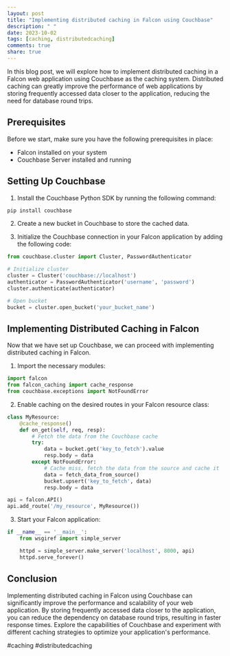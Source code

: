```yaml
---
layout: post
title: "Implementing distributed caching in Falcon using Couchbase"
description: " "
date: 2023-10-02
tags: [caching, distributedcaching]
comments: true
share: true
---
```


In this blog post, we will explore how to implement distributed caching in a Falcon web application using Couchbase as the caching system. Distributed caching can greatly improve the performance of web applications by storing frequently accessed data closer to the application, reducing the need for database round trips.

## Prerequisites

Before we start, make sure you have the following prerequisites in place:
- Falcon installed on your system
- Couchbase Server installed and running

## Setting Up Couchbase

1. Install the Couchbase Python SDK by running the following command:

```python
pip install couchbase
```

2. Create a new bucket in Couchbase to store the cached data.

3. Initialize the Couchbase connection in your Falcon application by adding the following code:

```python
from couchbase.cluster import Cluster, PasswordAuthenticator

# Initialize cluster
cluster = Cluster('couchbase://localhost')
authenticator = PasswordAuthenticator('username', 'password')
cluster.authenticate(authenticator)

# Open bucket
bucket = cluster.open_bucket('your_bucket_name')
```

## Implementing Distributed Caching in Falcon

Now that we have set up Couchbase, we can proceed with implementing distributed caching in Falcon.

1. Import the necessary modules:

```python
import falcon
from falcon_caching import cache_response
from couchbase.exceptions import NotFoundError
```

2. Enable caching on the desired routes in your Falcon resource class:

```python
class MyResource:
    @cache_response()
    def on_get(self, req, resp):
        # Fetch the data from the Couchbase cache
        try:
            data = bucket.get('key_to_fetch').value
            resp.body = data
        except NotFoundError:
            # Cache miss, fetch the data from the source and cache it
            data = fetch_data_from_source()
            bucket.upsert('key_to_fetch', data)
            resp.body = data

api = falcon.API()
api.add_route('/my_resource', MyResource())
```

3. Start your Falcon application:

```python
if __name__ == '__main__':
    from wsgiref import simple_server

    httpd = simple_server.make_server('localhost', 8000, api)
    httpd.serve_forever()
```

## Conclusion

Implementing distributed caching in Falcon using Couchbase can significantly improve the performance and scalability of your web application. By storing frequently accessed data closer to the application, you can reduce the dependency on database round trips, resulting in faster response times. Explore the capabilities of Couchbase and experiment with different caching strategies to optimize your application's performance.

#caching #distributedcaching